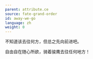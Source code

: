 ```yaml
---
parent: attribute.ce
source: fate-grand-order
id: away-we-go
language: zh
weight: 0
---
```


不知道该去往何方，但总之先向前进吧。

自由自在随心所欲，骑着骏鹰去往任何地方！
